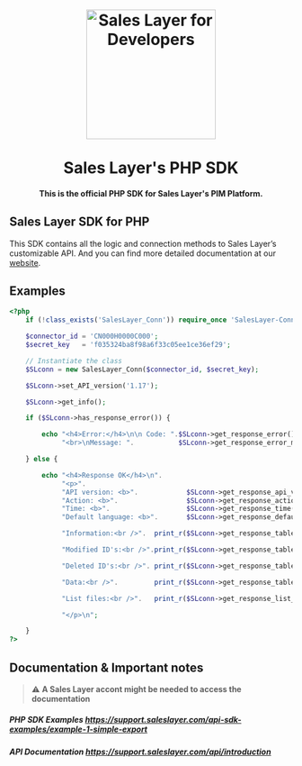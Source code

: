 <h1 align="center">
  <a href="https://support.saleslayer.com">
    <img src="https://saleslayer.com/assets/images/logo.svg" alt="Sales Layer for Developers" width="230"></a>
  </a>
  <br><br>
  Sales Layer's PHP SDK
  <br>
</h1>

<h4 align="center">This is the official PHP SDK for Sales Layer's PIM Platform.</h4>

## Sales Layer SDK for PHP

This SDK contains all the logic and connection methods to Sales Layer’s customizable API. And you can find more detailed documentation at our [website](https://support.saleslayer.com/category/api-sdk-examples "Title").


## Examples

```php
<?php
	if (!class_exists('SalesLayer_Conn')) require_once 'SalesLayer-Conn.php';

    $connector_id = 'CN000H0000C000';
	$secret_key   = 'f035324ba8f98a6f33c05ee1ce36ef29';

	// Instantiate the class
	$SLconn = new SalesLayer_Conn($connector_id, $secret_key);

	$SLconn->set_API_version('1.17');

	$SLconn->get_info();

	if ($SLconn->has_response_error()) {

		echo "<h4>Error:</h4>\n\n Code: ".$SLconn->get_response_error().
			 "<br>\nMessage: ".           $SLconn->get_response_error_message();

	} else {

		echo "<h4>Response OK</h4>\n".
			 "<p>".
			 "API version: <b>".            $SLconn->get_response_api_version()            ."</b><br />\n".
			 "Action: <b>".                 $SLconn->get_response_action()                 ."</b><br />\n".
			 "Time: <b>".                   $SLconn->get_response_time()                   ."</b> (GMT 0)<br />\n".
             "Default language: <b>".       $SLconn->get_response_default_language()       ."</b><br /><br />\n".

			 "Information:<br />".  print_r($SLconn->get_response_table_information(), 1)  ."<br /><br />\n".

			 "Modified ID's:<br />".print_r($SLconn->get_response_table_modified_ids(), 1) ."<br /><br />\n".

			 "Deleted ID's:<br />". print_r($SLconn->get_response_table_deleted_ids(), 1)  ."<br /><br />\n".

			 "Data:<br />".         print_r($SLconn->get_response_table_data(), 1)         ."<br /><br />\n".

             "List files:<br />".   print_r($SLconn->get_response_list_modified_files(), 1)."<br /><br />\n".

			 "</p>\n";

	}
?>
```

## Documentation & Important notes

> :warning: **A Sales Layer accont might be needed to access the documentation**

##### PHP SDK Examples https://support.saleslayer.com/api-sdk-examples/example-1-simple-export

##### API Documentation https://support.saleslayer.com/api/introduction

